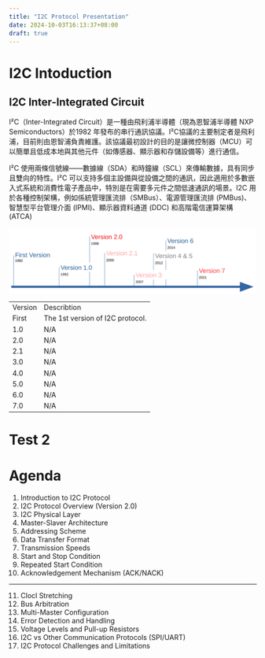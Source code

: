 ```yaml
---
title: "I2C Protocol Presentation"
date: 2024-10-03T16:13:37+08:00
draft: true
---
```


# I2C Intoduction
## I2C Inter-Integrated Circuit
I²C（Inter-Integrated Circuit）是一種由飛利浦半導體（現為恩智浦半導體 NXP Semiconductors）於1982 年發布的串行通訊協議。I²C協議的主要制定者是飛利浦，目前則由恩智浦負責維護。該協議最初設計的目的是讓微控制器（MCU）可以簡單且低成本地與其他元件（如傳感器、顯示器和存儲設備等）進行通信。

I²C 使用兩條信號線——數據線（SDA）和時鐘線（SCL）來傳輸數據，具有同步且雙向的特性。I²C 可以支持多個主設備與從設備之間的通訊，因此適用於多數嵌入式系統和消費性電子產品中，特別是在需要多元件之間低速通訊的場景。I2C 用於各種控制架構，例如係統管理匯流排（SMBus）、電源管理匯流排 (PMBus)、智慧型平台管理介面 (IPMI)、顯示器資料通道 (DDC) 和高階電信運算架構 (ATCA) 

![I2C Version History](/images/figure_1.png)

<table>
    <tr>
        <td>Version</td>
        <td>Describtion</td>
    </tr>
    <tr>
        <td>First</td>
        <td>The 1st version of I2C protocol.</td>
    </tr>
    <tr>
        <td>1.0</td>
        <td>N/A</td>
    </tr>
        <tr>
        <td>2.0</td>
        <td>N/A</td>
    </tr>
    </tr>
        <tr>
        <td>2.1</td>
        <td>N/A</td>
    </tr>
    </tr>
        <tr>
        <td>3.0</td>
        <td>N/A</td>
    </tr>
    </tr>
        <tr>
        <td>4.0</td>
        <td>N/A</td>
    </tr>
    </tr>
        <tr>
        <td>5.0</td>
        <td>N/A</td>
    </tr>
    </tr>
        <tr>
        <td>6.0</td>
        <td>N/A</td>
    </tr>
    </tr>
        <tr>
        <td>7.0</td>
        <td>N/A</td>
    </tr>
</table>

# Test  2



# Agenda

1. Introduction to I2C Protocol
2. I2C Protocol Overview (Version 2.0)
3. I2C Physical Layer
4. Master-Slaver Architecture
5. Addressing Scheme
6. Data Transfer Format
7. Transmission Speeds
8. Start and Stop Condition
9. Repeated Start Condition
10. Acknowledgement Mechanism (ACK/NACK)

---

11. Clocl Stretching
12. Bus Arbitration
13. Multi-Master Configuration
14. Error Detection and Handling
15. Voltage Levels and Pull-up Resistors
16. I2C vs Other Communication Protocols (SPI/UART)
17. I2C Protocol Challenges and Limitations

